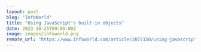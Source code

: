 ```yaml
---
layout: post
blog: "InfoWorld"
title: "Using JavaScript's built-in objects"
date: 2023-10-25T09:00:00Z
image: images/infoworld.png
remote_url: "https://www.infoworld.com/article/2077150/using-javascript-s-built-in-objects.html#tk.rss_applicationdevelopment"
---
```

